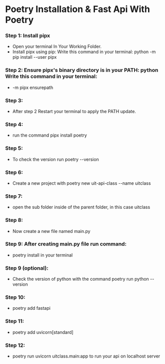 # **Poetry Installation & Fast Api With Poetry**

### **Step 1: Install pipx**

- Open your terminal In Your Working Folder.
- Install pipx using pip: Write this command in your terminal: python -m pip install --user pipx

### **Step 2: Ensure pipx's binary directory is in your PATH: python Write this command in your terminal:**
- -m pipx ensurepath

### **Step 3:** 
- After step 2 Restart your terminal to apply the PATH update.

### **Step 4:**
- run the command pipx install poetry

### **Step 5:**
- To check the version run poetry --version

### **Step 6:**
- Create a new project with poetry new uit-api-class --name uitclass

### **Step 7:**
- open the sub folder inside of the parent folder, in this case uitclass

### **Step 8:** 
- Now create a new file named main.py

### **Step 9: After creating main.py file run command:** 
- poetry install in your terminal

### **Step 9 (optional):** 
- Check the version of python with the command poetry run python --version

### **Step 10:** 
- poetry add fastapi

### **Step 11:**
- poetry add uvicorn[standard]

### **Step 12:** 
- poetry run uvicorn uitclass.main:app to run your api on localhost server
